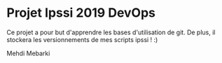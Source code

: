 # Projet Ipssi 2019 DevOps

Ce projet a pour but d'apprendre les bases d'utilisation de git.
De plus, il stockera les versionnements de mes scripts ipssi ! :)


Mehdi Mebarki
